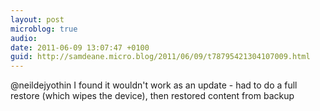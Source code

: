 ```yaml
---
layout: post
microblog: true
audio: 
date: 2011-06-09 13:07:47 +0100
guid: http://samdeane.micro.blog/2011/06/09/t78795421304107009.html
---
```

@neildejyothin I found it wouldn't work as an update - had to do a full restore (which wipes the device), then restored content from backup
